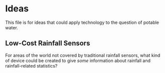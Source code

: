# Ideas

This file is for ideas that could apply technology to the question of potable water.

## Low-Cost Rainfall Sensors

For areas of the world not covered by traditional rainfall sensors, what kind of device could be created to give *some* information about rainfall and rainfall-related statistics?
